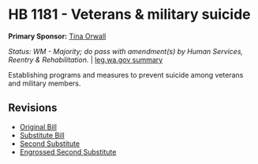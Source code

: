 # HB 1181 - Veterans & military suicide
**Primary Sponsor:** [Tina Orwall](/person/leg/tina.orwall.md)

*Status: WM - Majority; do pass with amendment(s) by Human Services, Reentry & Rehabilitation.* | [leg.wa.gov summary](https://app.leg.wa.gov/billsummary?BillNumber=1181&Year=2021)

Establishing programs and measures to prevent suicide among veterans and military members.

## Revisions
* [Original Bill](1/)
* [Substitute Bill](S/)
* [Second Substitute](S2/)
* [Engrossed Second Substitute](S2.E/)